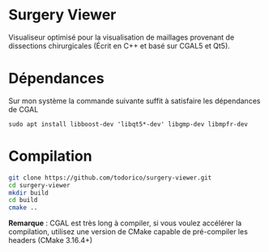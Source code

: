 # Surgery Viewer

Visualiseur optimisé pour la visualisation de maillages provenant de dissections chirurgicales (Écrit en C++ et basé sur CGAL5 et Qt5).

# Dépendances

Sur mon système la commande suivante suffit à satisfaire les dépendances de CGAL

```
sudo apt install libboost-dev 'libqt5*-dev' libgmp-dev libmpfr-dev
```

# Compilation

```bash
git clone https://github.com/todorico/surgery-viewer.git
cd surgery-viewer
mkdir build
cd build
cmake ..
```

**Remarque** : CGAL est très long à compiler, si vous voulez accélérer la compilation, utilisez une version de CMake capable de pré-compiler les headers (CMake 3.16.4+)

